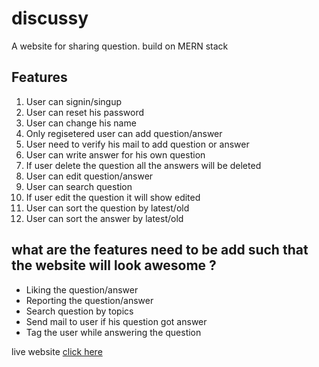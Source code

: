 # discussy
A website for sharing question. build on MERN stack

## Features 

<ol>
	<li>User can signin/singup</li>
	<li>User can reset his password</li>
	<li>User can change his name</li>
	<li>Only regisetered user can add question/answer</li>
	<li>User need to verify his mail to add question or answer</li>
	<li>User can write answer for his own question</li>
	<li>If user delete the question all the answers will be deleted</li>
	<li>User can edit question/answer</li>
	<li>User can search question</li>
	<li>If user edit the question it will show edited</li>
	<li>User can sort the question by latest/old</li>
	<li>User can sort the answer by latest/old</li>
</ol>  

## what are the features need to be add such that the website will look awesome ?

<ul>
 	<li>Liking the question/answer</li>
 	<li>Reporting the question/answer</li>
 	<li>Search question by topics</li>
 	<li>Send mail to user if his question got answer</li>
 	<li>Tag the user while answering the question</li>
 </ul>

live website <a href="https://https://discussy.herokuapp.com/">click here </a>